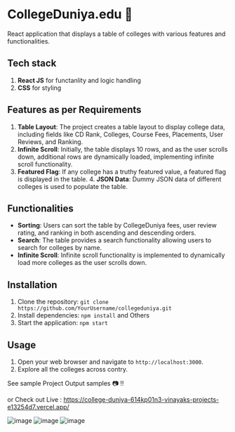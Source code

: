 # CollegeDuniya.edu 🏫 
React application that displays a table of colleges with various features and functionalities. 

## Tech stack 
1. **React JS** for functanlity and logic handling
2. **CSS** for styling

## Features as per Requirements 
1. **Table Layout**: The project creates a table layout to display college data, including fields like CD Rank, Colleges, Course Fees, Placements, User Reviews, and Ranking.
2. **Infinite Scroll**: Initially, the table displays 10 rows, and as the user scrolls down, additional rows are dynamically loaded, implementing infinite scroll functionality.
3. **Featured Flag**: If any college has a truthy featured value, a featured flag is displayed in the table. 4. **JSON Data**: Dummy JSON data of different colleges is used to populate the table.

## Functionalities 
- **Sorting**: Users can sort the table by CollegeDuniya fees, user review rating, and ranking in both ascending and descending orders.
- **Search**: The table provides a search functionality allowing users to search for colleges by name.
- **Infinite Scroll**: Infinite scroll functionality is implemented to dynamically load more colleges as the user scrolls down.

## Installation 
1. Clone the repository: `git clone https://github.com/YourUsername/collegeduniya.git`
2. Install dependencies: `npm install` and Others
3. Start the application: `npm start`

## Usage 
1. Open your web browser and navigate to `http://localhost:3000`.
2. Explore all the colleges across contry.

See sample Project Output samples 📷 !! 

or Check out Live : https://college-duniya-614kp01n3-vinayaks-projects-e13254d7.vercel.app/ 

![image](https://github.com/Vinayak-Sannaik/collegeDuniya/assets/112576218/3ef33e86-0e12-4c26-b8c8-03daf29b7981) 
![image](https://github.com/Vinayak-Sannaik/collegeDuniya/assets/112576218/49f99651-4c91-4889-95ca-8dccb9a43f51) 
![image](https://github.com/Vinayak-Sannaik/collegeDuniya/assets/112576218/3af5f364-c580-4358-ab04-8e941920698e)
